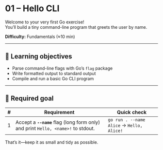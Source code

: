 # 01 – Hello CLI

Welcome to your very first Go exercise!  
You’ll build a tiny command-line program that greets the user by name.

**Difficulty:** Fundamentals (≈10 min)

---

## 🎯 Learning objectives

- Parse command-line flags with Go’s `flag` package
- Write formatted output to standard output
- Compile and run a basic Go CLI program

---

## 🌟 Required goal

| # | Requirement | Quick check |
|---|-------------|-------------|
| 1 | Accept a **`--name`** flag (long form only) and print `Hello, <name>!` to stdout. | `go run . --name Alice` → `Hello, Alice!` |

That’s it—keep it as small and tidy as possible.
